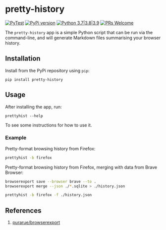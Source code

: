 # pretty-history

[![PyTest](https://github.com/apatel762/pretty-history/actions/workflows/pytest.yml/badge.svg)](https://github.com/apatel762/pretty-history/actions/workflows/pytest.yml) [![PyPi version](https://img.shields.io/pypi/v/browserexport.svg)](https://pypi.python.org/pypi/browserexport) [![Python 3.7|3.8|3.9](https://img.shields.io/pypi/pyversions/browserexport.svg)](https://pypi.python.org/pypi/browserexport) [![PRs Welcome](https://img.shields.io/badge/PRs-welcome-brightgreen.svg)](http://makeapullrequest.com)

The `pretty-history` app is a simple Python script that can be run via the command-line, and will generate Markdown files summarising your browser history.

## Installation

Install from the PyPi repository using `pip`:

```
pip install pretty-history
```

## Usage

After installing the app, run:

```
prettyhist --help
```

To see some instructions for how to use it.

### Example

Pretty-format browsing history from Firefox:

```bash
prettyhist -b firefox
```

Pretty-format browsing history from Firefox, merging with data from Brave Browser:

```bash
browserexport save --browser brave --to .
browserexport merge --json ./*.sqlite > ./history.json

prettyhist -b firefox -f ./history.json
```

## References

1. [purarue/browserexport](https://github.com/purarue/browserexport)
